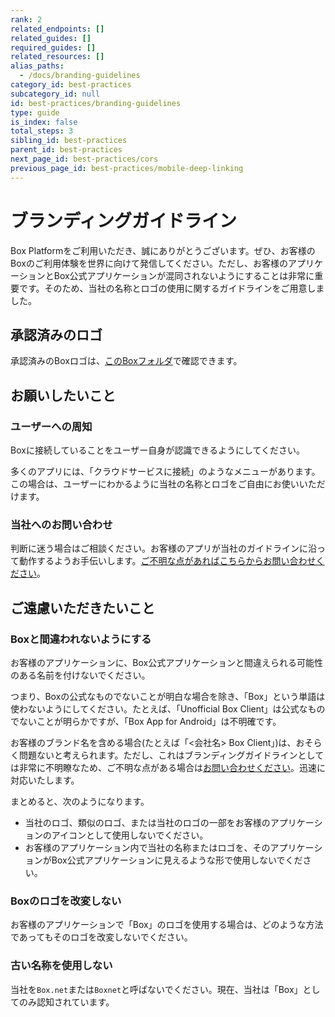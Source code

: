 ```yaml
---
rank: 2
related_endpoints: []
related_guides: []
required_guides: []
related_resources: []
alias_paths:
  - /docs/branding-guidelines
category_id: best-practices
subcategory_id: null
id: best-practices/branding-guidelines
type: guide
is_index: false
total_steps: 3
sibling_id: best-practices
parent_id: best-practices
next_page_id: best-practices/cors
previous_page_id: best-practices/mobile-deep-linking
---
```

# ブランディングガイドライン

Box Platformをご利用いただき、誠にありがとうございます。ぜひ、お客様のBoxのご利用体験を世界に向けて発信してください。ただし、お客様のアプリケーションとBox公式アプリケーションが混同されないようにすることは非常に重要です。そのため、当社の名称とロゴの使用に関するガイドラインをご用意しました。

## 承認済みのロゴ

承認済みのBoxロゴは、[このBoxフォルダ][logos]で確認できます。

## お願いしたいこと

### ユーザーへの周知

Boxに接続していることをユーザー自身が認識できるようにしてください。

多くのアプリには、「クラウドサービスに接続」のようなメニューがあります。この場合は、ユーザーにわかるように当社の名称とロゴをご自由にお使いいただけます。

### 当社へのお問い合わせ

判断に迷う場合はご相談ください。お客様のアプリが当社のガイドラインに沿って動作するようお手伝いします。[ご不明な点があればこちらからお問い合わせください][contact]。

## ご遠慮いただきたいこと

### Boxと間違われないようにする

お客様のアプリケーションに、Box公式アプリケーションと間違えられる可能性のある名前を付けないでください。

つまり、Boxの公式なものでないことが明白な場合を除き、「Box」という単語は使わないようにしてください。たとえば、「Unofficial Box Client」は公式なものでないことが明らかですが、「Box App for Android」は不明確です。

お客様のブランド名を含める場合(たとえば「\<会社名> Box Client」)は、おそらく問題ないと考えられます。ただし、これはブランディングガイドラインとしては非常に不明瞭なため、ご不明な点がある場合は[お問い合わせください][contact]。迅速に対応いたします。

まとめると、次のようになります。

* 当社のロゴ、類似のロゴ、または当社のロゴの一部をお客様のアプリケーションのアイコンとして使用しないでください。
* お客様のアプリケーション内で当社の名称またはロゴを、そのアプリケーションがBox公式アプリケーションに見えるような形で使用しないでください。

### Boxのロゴを改変しない

お客様のアプリケーションで「Box」のロゴを使用する場合は、どのような方法であってもそのロゴを改変しないでください。

### 古い名称を使用しない

当社を`Box.net`または`Boxnet`と呼ばないでください。現在、当社は「Box」としてのみ認知されています。

[logos]: https://cloud.box.com/s/v1yn0eyqpxx657brrgcn

[contact]: https://community.box.com/t5/custom/page/page-id/submit_api_questionaire
